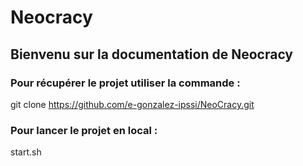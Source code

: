 # Neocracy

## Bienvenu sur la documentation de Neocracy 

### Pour récupérer le projet utiliser la commande :

git clone https://github.com/e-gonzalez-ipssi/NeoCracy.git

### Pour lancer le projet en local :

start.sh

